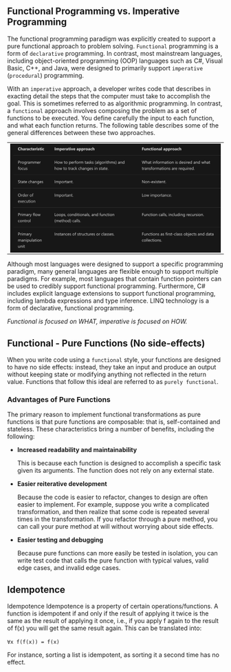 ## Functional Programming vs. Imperative Programming

The functional programming paradigm was explicitly created to support a pure functional approach to problem solving. `Functional` programming is a form of `declarative` programming. In contrast, most mainstream languages, including object-oriented programming (OOP) languages such as C#, Visual Basic, C++, and Java, were designed to primarily support `imperative` (`procedural`) programming.

With an `imperative` approach, a developer writes code that describes in exacting detail the steps that the computer must take to accomplish the goal. This is sometimes referred to as algorithmic programming. In contrast, a `functional` approach involves composing the problem as a set of functions to be executed. You define carefully the input to each function, and what each function returns. The following table describes some of the general differences between these two approaches.

<table><tr><td>
<img align="center" src="./pics/functional_vs_procedural.png" title="Passing a slice to a function" width="900">
</td></tr></table>

Although most languages were designed to support a specific programming paradigm, many general languages are flexible enough to support multiple paradigms. For example, most languages that contain function pointers can be used to credibly support functional programming. Furthermore, C# includes explicit language extensions to support functional programming, including lambda expressions and type inference. LINQ technology is a form of declarative, functional programming.

_Functional is focused on WHAT, imperative is focused on HOW._

## Functional - Pure Functions (No side-effects)
When you write code using a `functional` style, your functions are designed to have no side effects: instead, they take an input and produce an output without keeping state or modifying anything not reflected in the return value. Functions that follow this ideal are referred to as `purely functional`.



### Advantages of Pure Functions

The primary reason to implement functional transformations as pure functions is that pure functions are composable: that is, self-contained and stateless. These characteristics bring a number of benefits, including the following:

* **Increased readability and maintainability**
  
  This is because each function is designed to accomplish a specific task given its arguments. The function does not rely on any external state.

* **Easier reiterative development**
  
  Because the code is easier to refactor, changes to design are often easier to implement. For example, suppose you write a complicated transformation, and then realize that some code is repeated several times in the transformation. If you refactor through a pure method, you can call your pure method at will without worrying about side effects.

* **Easier testing and debugging**
  
  Because pure functions can more easily be tested in isolation, you can write test code that calls the pure function with typical values, valid edge cases, and invalid edge cases.

## Idempotence
Idempotence
Idempotence is a property of certain operations/functions. A function is idempotent if and only if the result of applying it twice is the same as the result of applying it once, i.e., if you apply f again to the result of f(x) you will get the same result again. This can be translated into:

`∀x f(f(x)) = f(x)`

For instance, sorting a list is idempotent, as sorting it a second time has no effect.
